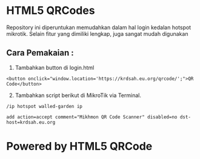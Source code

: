 # HTML5 QRCodes
Repository ini diperuntukan memudahkan dalam hal login kedalan hotspot mikrotik.
Selain fitur yang dimiliki lengkap, juga sangat mudah digunakan 
## Cara Pemakaian :
1. Tambahkan button di login.html
```
<button onclick="window.location='https://krdsah.eu.org/qrcode/';">QR Code</button>
```
2. Tambahkan script berikut di MikroTik via Terminal.
```
/ip hotspot walled-garden ip

add action=accept comment="Mikhmon QR Code Scanner" disabled=no dst-host=krdsah.eu.org
```

# Powered by HTML5 QRCode
